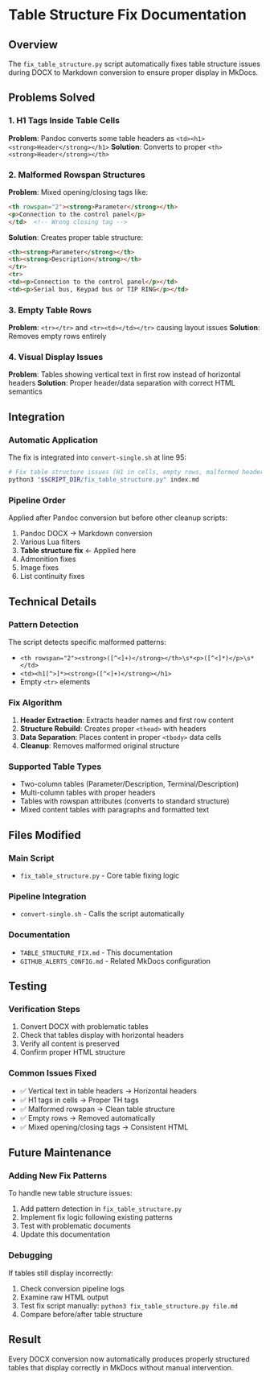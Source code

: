 # Table Structure Fix Documentation

## Overview
The `fix_table_structure.py` script automatically fixes table structure issues during DOCX to Markdown conversion to ensure proper display in MkDocs.

## Problems Solved

### 1. H1 Tags Inside Table Cells
**Problem**: Pandoc converts some table headers as `<td><h1><strong>Header</strong></h1>`
**Solution**: Converts to proper `<th><strong>Header</strong></th>`

### 2. Malformed Rowspan Structures
**Problem**: Mixed opening/closing tags like:
```html
<th rowspan="2"><strong>Parameter</strong></th>
<p>Connection to the control panel</p>
</td>  <!-- Wrong closing tag -->
```
**Solution**: Creates proper table structure:
```html
<th><strong>Parameter</strong></th>
<th><strong>Description</strong></th>
</tr>
<tr>
<td><p>Connection to the control panel</p></td>
<td><p>Serial bus, Keypad bus or TIP RING</p></td>
```

### 3. Empty Table Rows
**Problem**: `<tr></tr>` and `<tr><td></td></tr>` causing layout issues
**Solution**: Removes empty rows entirely

### 4. Visual Display Issues
**Problem**: Tables showing vertical text in first row instead of horizontal headers
**Solution**: Proper header/data separation with correct HTML semantics

## Integration

### Automatic Application
The fix is integrated into `convert-single.sh` at line 95:
```bash
# Fix table structure issues (H1 in cells, empty rows, malformed headers)
python3 "$SCRIPT_DIR/fix_table_structure.py" index.md
```

### Pipeline Order
Applied after Pandoc conversion but before other cleanup scripts:
1. Pandoc DOCX → Markdown conversion
2. Various Lua filters
3. **Table structure fix** ← Applied here
4. Admonition fixes
5. Image fixes
6. List continuity fixes

## Technical Details

### Pattern Detection
The script detects specific malformed patterns:
- `<th rowspan="2"><strong>([^<]+)</strong></th>\s*<p>([^<]*)</p>\s*</td>`
- `<td><h1[^>]*><strong>([^<]+)</strong></h1>`
- Empty `<tr>` elements

### Fix Algorithm
1. **Header Extraction**: Extracts header names and first row content
2. **Structure Rebuild**: Creates proper `<thead>` with headers
3. **Data Separation**: Places content in proper `<tbody>` data cells
4. **Cleanup**: Removes malformed original structure

### Supported Table Types
- Two-column tables (Parameter/Description, Terminal/Description)
- Multi-column tables with proper headers
- Tables with rowspan attributes (converts to standard structure)
- Mixed content tables with paragraphs and formatted text

## Files Modified

### Main Script
- `fix_table_structure.py` - Core table fixing logic

### Pipeline Integration
- `convert-single.sh` - Calls the script automatically

### Documentation
- `TABLE_STRUCTURE_FIX.md` - This documentation
- `GITHUB_ALERTS_CONFIG.md` - Related MkDocs configuration

## Testing

### Verification Steps
1. Convert DOCX with problematic tables
2. Check that tables display with horizontal headers
3. Verify all content is preserved
4. Confirm proper HTML structure

### Common Issues Fixed
- ✅ Vertical text in table headers → Horizontal headers
- ✅ H1 tags in cells → Proper TH tags
- ✅ Malformed rowspan → Clean table structure
- ✅ Empty rows → Removed automatically
- ✅ Mixed opening/closing tags → Consistent HTML

## Future Maintenance

### Adding New Fix Patterns
To handle new table structure issues:
1. Add pattern detection in `fix_table_structure.py`
2. Implement fix logic following existing patterns
3. Test with problematic documents
4. Update this documentation

### Debugging
If tables still display incorrectly:
1. Check conversion pipeline logs
2. Examine raw HTML output
3. Test fix script manually: `python3 fix_table_structure.py file.md`
4. Compare before/after table structure

## Result
Every DOCX conversion now automatically produces properly structured tables that display correctly in MkDocs without manual intervention.